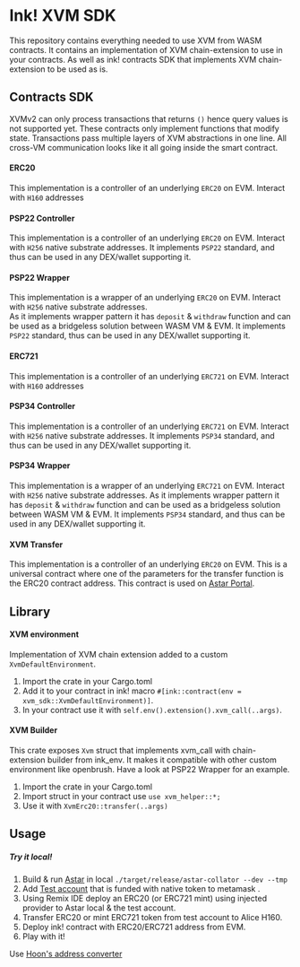 # Ink! XVM SDK

This repository contains everything needed to use XVM from WASM contracts.
It contains an implementation of XVM chain-extension to use in your contracts.
As well as ink! contracts SDK that implements XVM chain-extension to be used as is.

## Contracts SDK

XVMv2 can only process transactions that returns `()` hence query values is not supported yet. These contracts only implement functions that modify state.
Transactions pass multiple layers of XVM abstractions in one line. All cross-VM communication looks like it all going inside the smart contract.

#### ERC20

This implementation is a controller of an underlying `ERC20` on EVM. Interact with `H160` addresses

#### PSP22 Controller

This implementation is a controller of an underlying `ERC20` on EVM. Interact with `H256` native substrate addresses.
It implements `PSP22` standard, and thus can be used in any DEX/wallet supporting it.

#### PSP22 Wrapper

This implementation is a wrapper of an underlying `ERC20` on EVM. Interact with `H256` native substrate addresses.  
As it implements wrapper pattern it has `deposit` & `withdraw` function and can be used as a bridgeless solution between WASM VM & EVM.
It implements `PSP22` standard, thus can be used in any DEX/wallet supporting it.

#### ERC721

This implementation is a controller of an underlying `ERC721` on EVM. Interact with `H160` addresses

#### PSP34 Controller

This implementation is a controller of an underlying `ERC721` on EVM. Interact with `H256` native substrate addresses.
It implements `PSP34` standard, and thus can be used in any DEX/wallet supporting it.

#### PSP34 Wrapper

This implementation is a wrapper of an underlying `ERC721` on EVM. Interact with `H256` native substrate addresses.
As it implements wrapper pattern it has `deposit` & `withdraw` function and can be used as a bridgeless solution between WASM VM & EVM.
It implements `PSP34` standard, and thus can be used in any DEX/wallet supporting it.

#### XVM Transfer

This implementation is a controller of an underlying `ERC20` on EVM. This is a universal contract where one of the parameters for the transfer function is the ERC20 contract address. This contract is used on [Astar Portal](https://portal.astar.network/).

## Library

#### XVM environment

Implementation of XVM chain extension added to a custom `XvmDefaultEnvironment`.

1. Import the crate in your Cargo.toml
2. Add it to your contract in ink! macro `#[ink::contract(env = xvm_sdk::XvmDefaultEnvironment)]`.
3. In your contract use it with `self.env().extension().xvm_call(..args)`.

#### XVM Builder

This crate exposes `Xvm` struct that implements xvm_call with chain-extension builder from ink_env.
It makes it compatible with other custom environment like openbrush.
Have a look at PSP22 Wrapper for an example.

1. Import the crate in your Cargo.toml
2. Import struct in your contract use `use xvm_helper::*;`
3. Use it with `XvmErc20::transfer(..args)`

## Usage

##### Try it local!

1. Build & run [Astar](https://github.com/AstarNetwork/Astar) in local `./target/release/astar-collator --dev --tmp`
2. Add [Test account](https://github.com/AstarNetwork/Astar/blob/de5b8db29794917ffab8fb0a4a7b2a9a52491452/bin/collator/src/local/chain_spec.rs#L61-L66) that is funded with native token to metamask .
3. Using Remix IDE deploy an ERC20 (or ERC721 mint) using injected provider to Astar local & the test account.
4. Transfer ERC20 or mint ERC721 token from test account to Alice H160.
5. Deploy ink! contract with ERC20/ERC721 address from EVM.
6. Play with it!

Use [Hoon's address converter](https://hoonsubin.github.io/evm-substrate-address-converter/)
